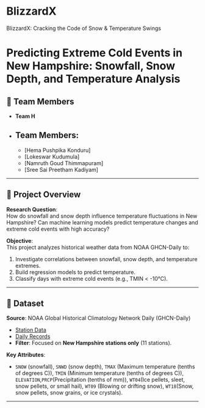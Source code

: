 # BlizzardX
BlizzardX: Cracking the Code of Snow &amp; Temperature Swings

# Predicting Extreme Cold Events in New Hampshire: Snowfall, Snow Depth, and Temperature Analysis



## 👥 Team Members
- **Team H**  
- **Team Members**:  
  -  
  - [Hema Pushpika Konduru]
  - [Lokeswar Kudumula] 
  - [Namruth Goud Thimmapuram]
  - [Sree Sai Preetham Kadiyam] 

---

## 📌 Project Overview
**Research Question**:  
How do snowfall and snow depth influence temperature fluctuations in New Hampshire? Can machine learning models predict temperature changes and extreme cold events with high accuracy?  

**Objective**:  
This project analyzes historical weather data from NOAA GHCN-Daily to:  
1. Investigate correlations between snowfall, snow depth, and temperature extremes.  
2. Build regression models to predict temperature.  
3. Classify days with extreme cold events (e.g., TMIN < -10°C).  

---

## 📂 Dataset
**Source**: NOAA Global Historical Climatology Network Daily (GHCN-Daily)  
- [Station Data](https://www.ncei.noaa.gov/pub/data/ghcn/daily/ghcnd-stations.txt)  
- [Daily Records](https://www.ncei.noaa.gov/pub/data/ghcn/daily/all/)  
- **Filter**: Focused on **New Hampshire stations only** (11 stations).  

**Key Attributes**:  
- `SNOW` (snowfall), `SNWD` (snow depth), `TMAX` (Maximum temperature (tenths of degrees C)), `TMIN` (Minimum temperature (tenths of degrees C)), `ELEVATION`,`PRCP`(Precipitation (tenths of mm)), `WT04`(Ice pellets, sleet, snow pellets, or small hail), `WT09` (Blowing or drifting snow), `WT18`(Snow, snow pellets, snow grains, or ice crystals).  

---

